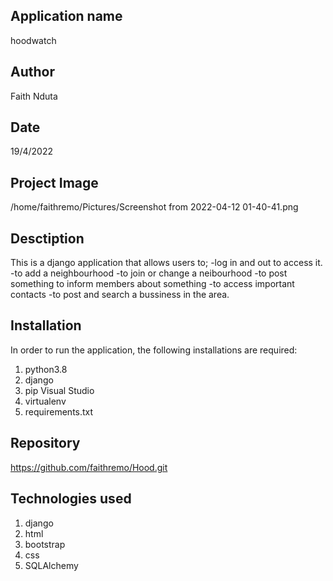 ## Application name
hoodwatch

## Author
Faith Nduta

## Date
19/4/2022

## Project Image
/home/faithremo/Pictures/Screenshot from 2022-04-12 01-40-41.png


## Desctiption
This is a django application that allows users to;
-log in and out to access it.
-to add a neighbourhood
-to join or change a neibourhood
-to post something to inform members about something
-to access important contacts
-to post and search a bussiness in the area.


## Installation
In order to run the application, the following installations are required:
 1. python3.8 
 2. django
 3. pip Visual Studio 
 4. virtualenv 
 5. requirements.txt


 ## Repository
https://github.com/faithremo/Hood.git

## Technologies used
1. django
2. html
3. bootstrap
4. css
5. SQLAlchemy
